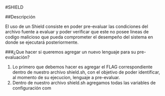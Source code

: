 #SHIELD

##Descripción

El uso de un Shield consiste en poder pre-evaluar las condiciones del archivo fuente a evaluar y poder verificar que este no posee lineas de codigo malicioso que pueda comprometer el desempeño del sistema en donde se ejecutará posteriormente.

###¿Que hacer si queremos agregar un nuevo lenguaje para su pre-evaluación?

1. Lo primero que debemos hacer es agregar el FLAG correspondiente dentro de nuestro archivo shield.sh, con el objetivo de poder identificar, al momento de su ejecucion, lenguaje a pre-evaluar.
2. Dentro de nuestro archivo shield.sh agregamos todas las variables de configuración com